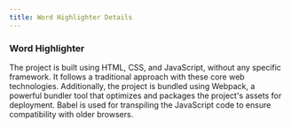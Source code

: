 ```yaml
---
title: Word Highlighter Details
---
```


### Word Highlighter

The project is built using HTML, CSS, and JavaScript, without any specific framework. It follows a traditional approach with these core web technologies. Additionally, the project is bundled using Webpack, a powerful bundler tool that optimizes and packages the project's assets for deployment. Babel is used for transpiling the JavaScript code to ensure compatibility with older browsers.